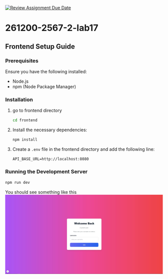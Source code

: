 [![Review Assignment Due Date](https://classroom.github.com/assets/deadline-readme-button-22041afd0340ce965d47ae6ef1cefeee28c7c493a6346c4f15d667ab976d596c.svg)](https://classroom.github.com/a/LjMqnKAO)
# 261200-2567-2-lab17

## Frontend Setup Guide

### Prerequisites

Ensure you have the following installed:

- Node.js
- npm (Node Package Manager)

### Installation

1. go to frontend directory
   ```sh
   cd frontend
   ```
2. Install the necessary dependencies:

   ```sh
   npm install
   ```

3. Create a `.env` file in the frontend directory and add the following line:
   ```env
   API_BASE_URL=http://localhost:8080
   ```

### Running the Development Server

```sh
npm run dev
```

You should see something like this
![alt text](https://github.com/261200-2567-2/261200-2567-2-lab17/blob/main/frontend/public/screenshot.JPG)
